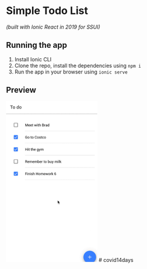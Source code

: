 # Simple Todo List

_(built with Ionic React in 2019 for SSUI)_



## Running the app

1. Install Ionic CLI
2. Clone the repo, install the dependencies using `npm i`
3. Run the app in your browser using `ionic serve`

## Preview

<img alt="demo" src="preview/ionic-react-todo-demo.gif" width="250"/>
# covid14days
